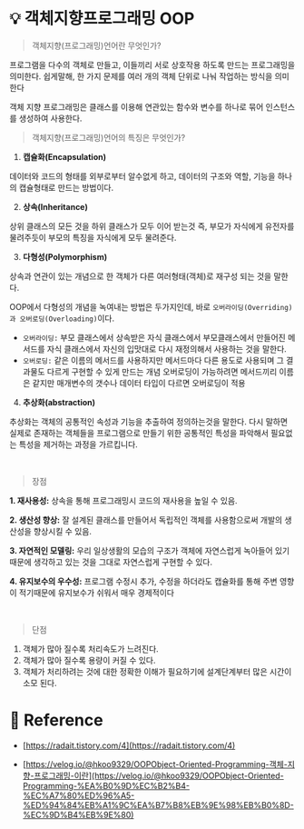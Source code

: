 # 💡 객체지향프로그래밍 OOP

> 객체지향(프로그래밍)언어란 무엇인가?

프로그램을 다수의 객체로 만들고, 이들끼리 서로 상호작용 하도록 만드는 프로그래밍을 의미한다.
쉽게말해, 한 가지 문제를 여러 개의 객체 단위로 나눠 작업하는 방식을 의미한다

객체 지향 프로그래밍은 클래스를 이용해 연관있는 함수와 변수를 하나로 묶어 인스턴스를 생성하여 사용한다.

> 객체지향(프로그래밍)언어의 특징은 무엇인가?

1. **캡슐화(Encapsulation)**

데이터와 코드의 형태를 외부로부터 알수없게 하고, 데이터의 구조와 역할, 기능을 하나의 캡슐형태로 만드는 방법이다.

2. **상속(Inheritance)**

상위 클래스의 모든 것을 하위 클래스가 모두 이어 받는것 즉, 부모가 자식에게 유전자를 물려주듯이 부모의 특징을 자식에게 모두 물려준다.

3. **다형성(Polymorphism)**

상속과 연관이 있는 개념으로 한 객체가 다른 여러형태(객체)로 재구성 되는 것을 말한다.

OOP에서 다형성의 개념을 녹여내는 방법은 두가지인데, 바로 `오버라이딩(Overriding)과 오버로딩(Overloading)`이다.

- `오버라이딩:` 부모 클래스에서 상속받은 자식 클래스에서 부모클래스에서 만들어진 메서드를 자식 클래스에서 자신의 입맛대로 다시 재정의해서 사용하는 것을 말한다.
- `오버로딩:` 같은 이름의 메서드를 사용하지만 메서드마다 다른 용도로 사용되며 그 결과물도 다르게 구현할 수 있게 만드는 개념
  오버로딩이 가능하려면 메서드끼리 이름은 같지만 매개변수의 갯수나 데이터 타입이 다르면 오버로딩이 적용

4. **추상화(abstraction)**

추상화는 객체의 공통적인 속성과 기능을 추출하여 정의하는것을 말한다.
다시 말하면 실제로 존재하는 객체들을 프로그램으로 만들기 위한 공통적인 특성을 파악해서 필요없는 특성을 제거하는 과정을 가르킵니다.

<br/>

> 장점

**1. 재사용성:** 상속을 통해 프로그래밍시 코드의 재사용을 높일 수 있음.

**2. 생산성 향상:** 잘 설계된 클래스를 만들어서 독립적인 객체를 사용함으로써 개발의 생산성을 향상시킬 수 있음.

**3. 자연적인 모델링:** 우리 일상생활의 모습의 구조가 객체에 자연스럽게 녹아들어 있기 때문에 생각하고 있는 것을 그대로 자연스럽게 구현할 수 있다.

**4. 유지보수의 우수성:** 프로그램 수정시 추가, 수정을 하더라도 캡슐화를 통해 주변 영향이 적기때문에 유지보수가 쉬워서 매우 경제적이다

<br/>

> 단점

1. 객체가 많아 질수록 처리속도가 느려진다.
2. 객체가 많아 질수록 용량이 커질 수 있다.
3. 객체가 처리하려는 것에 대한 정확한 이해가 필요하기에 설계단계부터 많은 시간이 소모 된다.

# 🔗 Reference

- [https://radait.tistory.com/4](https://radait.tistory.com/4)

- [https://velog.io/@hkoo9329/OOPObject-Oriented-Programming-객체-지향-프로그래밍-이란](https://velog.io/@hkoo9329/OOPObject-Oriented-Programming-%EA%B0%9D%EC%B2%B4-%EC%A7%80%ED%96%A5-%ED%94%84%EB%A1%9C%EA%B7%B8%EB%9E%98%EB%B0%8D-%EC%9D%B4%EB%9E%80)

